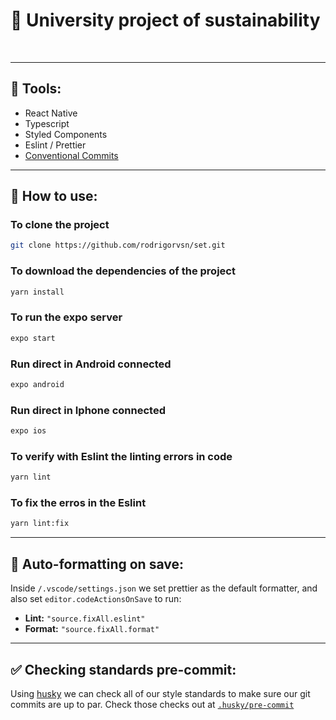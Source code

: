 # 📙 University project of sustainability

<br>

___
## 🔨 Tools:

- React Native
- Typescript
- Styled Components
- Eslint / Prettier
- [Conventional Commits](https://www.conventionalcommits.org/en/v1.0.0/) 

___
## 🤺 How to use:

### To clone the project

```bash
git clone https://github.com/rodrigorvsn/set.git
```

### To download the dependencies of the project

```bash
yarn install
```

### To run the expo server

```bash
expo start
```

### Run direct in Android connected

```bash
expo android
```

### Run direct in Iphone connected

```bash
expo ios
```

### To verify with Eslint the linting errors in code

```bash
yarn lint
```

### To fix the erros in the Eslint 

```bash
yarn lint:fix
```

___
## 🤖 Auto-formatting on save:

Inside `/.vscode/settings.json` we set prettier as the default formatter, and also set `editor.codeActionsOnSave` to run:

- **Lint:** `"source.fixAll.eslint"`
- **Format:** `"source.fixAll.format"`

___
## ✅  Checking standards pre-commit:

Using [husky](https://www.npmjs.com/package/husky) we can check all of our style standards to make sure our git commits are up to par. Check those checks out at [`.husky/pre-commit`](.husky/pre-commit)

